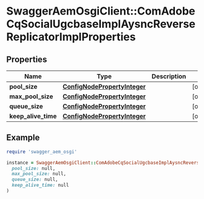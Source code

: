 # SwaggerAemOsgiClient::ComAdobeCqSocialUgcbaseImplAysncReverseReplicatorImplProperties

## Properties

| Name | Type | Description | Notes |
| ---- | ---- | ----------- | ----- |
| **pool_size** | [**ConfigNodePropertyInteger**](ConfigNodePropertyInteger.md) |  | [optional] |
| **max_pool_size** | [**ConfigNodePropertyInteger**](ConfigNodePropertyInteger.md) |  | [optional] |
| **queue_size** | [**ConfigNodePropertyInteger**](ConfigNodePropertyInteger.md) |  | [optional] |
| **keep_alive_time** | [**ConfigNodePropertyInteger**](ConfigNodePropertyInteger.md) |  | [optional] |

## Example

```ruby
require 'swagger_aem_osgi'

instance = SwaggerAemOsgiClient::ComAdobeCqSocialUgcbaseImplAysncReverseReplicatorImplProperties.new(
  pool_size: null,
  max_pool_size: null,
  queue_size: null,
  keep_alive_time: null
)
```

